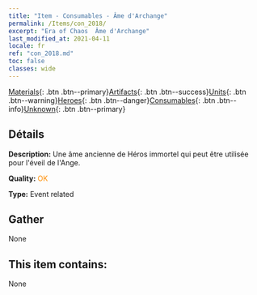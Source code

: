 ```yaml
---
title: "Item - Consumables - Âme d'Archange"
permalink: /Items/con_2018/
excerpt: "Era of Chaos  Âme d'Archange"
last_modified_at: 2021-04-11
locale: fr
ref: "con_2018.md"
toc: false
classes: wide
---
```

 [Materials](/fr/Items/){: .btn .btn--primary}[Artifacts](/fr/Items/Artifacts/){: .btn .btn--success}[Units](/fr/Items/Units/){: .btn .btn--warning}[Heroes](/fr/Items/Heroes/){: .btn .btn--danger}[Consumables](/fr/Items/Consumables/){: .btn .btn--info}[Unknown](/fr/Items/Unknown/){: .btn .btn--primary}

## Détails
 **Description:** Une âme ancienne de Héros immortel qui peut être utilisée pour l'éveil de l'Ange.

 **Quality:** <span style="color: #FF8C00">OK</span>

 **Type:** Event related

## Gather

  None

## This item contains:

  None

